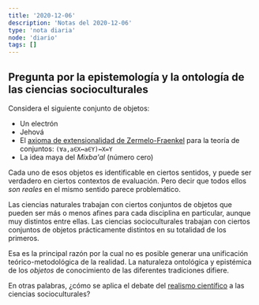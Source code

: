 ```yaml
---
title: '2020-12-06'
description: 'Notas del 2020-12-06'
type: 'nota diaria'
node: 'diario'
tags: []
---
```


## Pregunta por la epistemología y la ontología de las ciencias socioculturales

Considera el siguiente conjunto de objetos:

- Un electrón
- Jehová
- El [axioma de extensionalidad de Zermelo-Fraenkel](https://es.wikipedia.org/wiki/Axiomas_de_Zermelo-Fraenkel#El_axioma_de_extensionalidad) para la teoría de conjuntos: `(∀a,a∈X↔a∈Y)↔X=Y`
- La idea maya del *Mixba'al* (número cero)

Cada uno de esos objetos es identificable en ciertos sentidos, y puede ser verdadero en ciertos contextos de evaluación. Pero decir que todos ellos *son reales* en el mismo sentido parece problemático.

Las ciencias naturales trabajan con ciertos conjuntos de objetos que pueden ser más o menos afines para cada disciplina en particular, aunque muy distintos entre ellas. Las ciencias socioculturales trabajan con ciertos conjuntos de objetos prácticamente distintos en su totalidad de los primeros.

Esa es la principal razón por la cual no es posible generar una unificación teórico-metodológica de la realidad. La naturaleza ontológica y epistémica de los *objetos* de conocimiento de las diferentes tradiciones difiere.

En otras palabras, ¿cómo se aplica el debate del [realismo científico](https://plato.stanford.edu/entries/scientific-realism/) a las ciencias socioculturales?